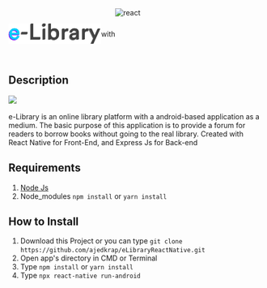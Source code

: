 <div style="display:flex; flex-direction:row; align-items:center;" > 
<img height="40" src="https://raw.githubusercontent.com/ajedkrap/library-react/master/logo.png" alt="logo" />
<p>with</p> 
<img height="100" src="https://res.cloudinary.com/practicaldev/image/fetch/s--LS4X9NFz--/c_limit%2Cf_auto%2Cfl_progressive%2Cq_auto%2Cw_880/https://pagepro.co/blog/wp-content/uploads/2020/03/react-native-logo-884x1024.png" alt="react" />
</div>


## Description
[![](https://img.shields.io/badge/React--Native-v0.62.2-blue)](https://github.com/facebook/react-native)
<div />
e-Library is an online library platform with a android-based application as a medium. The basic purpose of this application is to provide a forum for readers to borrow books without going to the real library. Created with React Native for Front-End, and Express Js for Back-end

<p align='justify'></p>

## Requirements

1. <a href="https://nodejs.org/en/download/">Node Js</a>
2. Node_modules `npm install` or `yarn install`

## How to Install

1. Download this Project or you can type `git clone https://github.com/ajedkrap/eLibraryReactNative.git`
2. Open app's directory in CMD or Terminal
3. Type `npm install` or `yarn install`
4. Type `npx react-native run-android`
